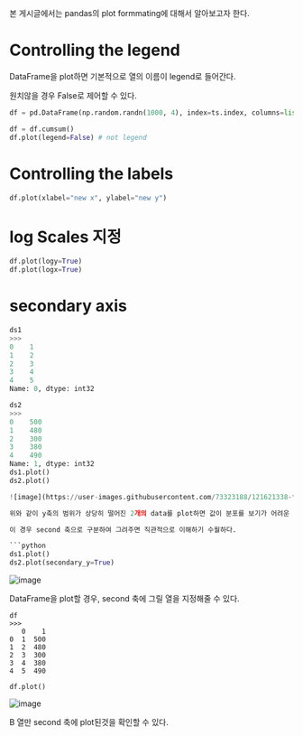 본 게시글에서는 pandas의 plot formmating에 대해서 알아보고자 한다.

# Controlling the legend

DataFrame을 plot하면 기본적으로 열의 이름이 legend로 들어간다.

원치않을 경우 False로 제어할 수 있다.

```python
df = pd.DataFrame(np.random.randn(1000, 4), index=ts.index, columns=list("ABCD"))

df = df.cumsum()
df.plot(legend=False) # not legend
```
# Controlling the labels
```python
df.plot(xlabel="new x", ylabel="new y")
```

# log Scales 지정
```python 
df.plot(logy=True)
df.plot(logx=True)
```

# secondary axis

```python
ds1
>>>
0    1
1    2
2    3
3    4
4    5
Name: 0, dtype: int32

ds2
>>>
0    500
1    480
2    300
3    380
4    490
Name: 1, dtype: int32
ds1.plot()
ds2.plot()

![image](https://user-images.githubusercontent.com/73323188/121621338-f17fd280-caa6-11eb-9bf4-4638a53fc486.png)

위와 같이 y축의 범위가 상당히 떨어진 2개의 data를 plot하면 값이 분포를 보기가 어려운 경우가 있다.

이 경우 second 축으로 구분하여 그려주면 직관적으로 이해하기 수월하다.

```python
ds1.plot()
ds2.plot(secondary_y=True)
```
![image](https://user-images.githubusercontent.com/73323188/121621593-66eba300-caa7-11eb-8b4d-536611d05427.png)

DataFrame을 plot할 경우, second 축에 그릴 열을 지정해줄 수 있다.
```
df
>>>
   0    1
0  1  500
1  2  480
2  3  300
3  4  380
4  5  490

df.plot()
```
![image](https://user-images.githubusercontent.com/73323188/121621798-d792bf80-caa7-11eb-9b74-f878afab9ec2.png)

B 열만 second 축에 plot된것을 확인할 수 있다.

